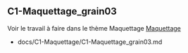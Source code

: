 
## C1-Maquettage_grain03


Voir le travail à faire dans le thème Maquettage 
[Maquettage](https://github.com/solicoders/evaluation/issues/5)


- docs/C1-Maquettage/C1-Maquettage_grain03.md 
 
